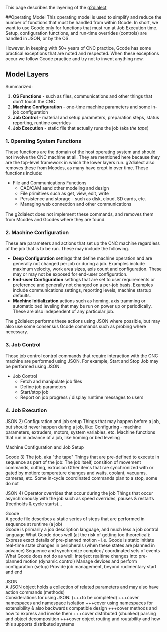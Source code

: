 This page describes the layering of the [g2dialect](g2dialect)

##Operating Model
This operating model is used to simplify and reduce the number of functions that must be handled from within Gcode. In short, we want to use Gcode only for functions that must run at Job Execution time. Setup, configuration functions, and run-time overrides (controls) are handled in JSON, or by the OS.

However, in keeping with 50+ years of CNC practice, Gcode has some practical exceptions that are noted and respected. When these exceptions occur we follow Gcode practice and try not to invent anything new.

## Model Layers

Summarized:

1. **OS Functions** - such as files, communications and other things that don't touch the CNC
1. **Machine Configuration** - one-time machine parameters and some in-job configuration
1. **Job Control** - material and setup parameters, preparation steps, status reporting, runtime overrides
1. **Job Execution** - static file that actually runs the job (aka _the tape_)

### 1. Operating System Functions
These functions are the domain of the host operating system and should not involve the CNC machine at all. They are mentioned here because they are the top-level framework in which the lower layers run. g2dialect also removes these from Mcodes, as many have crept in over time. These functions include:

- File and Communications Functions
  - CAD/CAM aand other modeling and design
  - File primitives such as get, view, edit, write
  - Persistence and storage - such as disk, cloud, SD cards, etc.
  - Managing web connection and other communications

The g2dialect does not implement these commands, and removes them from Mcodes and Gcodes where they are found.

### 2. Machine Configuration
These are parameters and actions that set up the CNC machine regardless of the job that is to be run. These may include the following.

- **Deep Configuration** settings that define machine operation and are generally not changed per job or during a job. Examples include maximum velocity, work area sizes, axis count and configuration. These may or may not be exposed for end-user configuration.
- **End-user Configuration** settings that are set to user requirements or preference and generally not changed on a per-job basis. Examples include communications settings, reporting levels, machine startup defaults.
- **Machine Initialization** actions such as homing, axis tramming or automatic bed leveling that may be run on power up or periodically. These are also independent of any particular job.

The g2dialect performs these actions using JSON where possible, but may also use some consensus Gcode commands such as probing where necessary.

### 3. Job Control

Those job control control commands that require interaction with the CNC machine are performed using JSON. For example, Start and Stop Job may be performed using JSON.

- Job Control
  - Fetch and manipulate job files
  - Define job parameters 
  - Start/stop job
  - Report on job progress / display runtime messages to users

### 4. Job Execution

JSON	2)	Configuration and job setup
		Things that may happen before a job, but should never happen during a job, like:
		Configuring - machine parameters, extruders, motors, system variables, etc.
		Machine functions that run in advance of a job, like homing or bed leveling

Machine Configuration and Job Setup

Gcode	3)	The job, aka "the tape"
		Things that are pre-defined to execute in sequence as part of the job:
		The job itself, consition of movement commands, cutting, extrusion 
		Other items that rae synchronized with or gated by motion: temperature changes and waits, coolant, vacuums, cameras, etc.
		Some in-cycle coordinated commands plan to a stop, some do not


JSON	4)	Operator overrides that occur during the job
		Things that occur asynchronously with the job such as speed overrides, pauses & restarts (feedholds & cycle starts)... 
		
		
Gcode 		
	A gcode file describes a static series of steps that are performed in sequence at runtime (a job)	
	Gcode is primarily a job description language, and much less a job control language	
	What Gcode does well (at the risk of getting too theoretical):	
		Express exact details of pre-planned motion - i.e. Gcode is static
		Initiate real-time state changes in peripherals (when these states are planned in advance)
		Sequence and synchronize complex / coordinated sets of events
	What Gcode does not do as well:	
		Interject realtime changes into pre-planned motion (dynamic control)
		Manage devices and perform configuration (setup)
		Provide job management, beyond rudimentary start and end
		
JSON		
	A JSON object holds a collection of related parameters and may also have action commands (methods)	
		Considerations for using JSON: (+++to be completed)
		+++cover namespaces and namespace isolation
		+++cover using namespaces for extensibility & also backwards compatible design
		+++cover methods and how to express and invoke them
		+++cover distributed (chunked) parsing and object decomposition
		+++cover object routing and routability and how this supports distributed systems